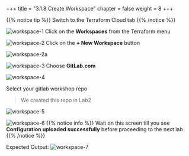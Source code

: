 +++
title = "3.1.8 Create Workspace"
chapter = false
weight = 8
+++


{{% notice tip %}}
Switch to the Terraform Cloud tab
{{% /notice %}}

![workspace-1](/images/lab3/create_workspace1.png)
Click on the __Workspaces__ from the Terraform menu

![workspace-2](/images/lab3/create_workspace2.png)
Click on the __+ New Workspace__ button

![workspace-2a](/images/lab3/create_workspace2a.png)


![workspace-3](/images/lab3/create_workspace3.png)
Choose __GitLab.com__

![workspace-4](/images/lab3/select_gitlab_repo.png)

Select your gitlab workshop repo 

>We created this repo in Lab2

![workspace-5](/images/lab3/select_create_workspace.png)


![workspace-6](/images/lab3/create_workspace-wait.png)
{{% notice info %}}
Wait on this screen till you see __Configuration uploaded successfully__ before proceeding to the next lab
{{% /notice %}}

Expected Output:
![workspace-7](/images/lab3/create_workspace-complete.png)
